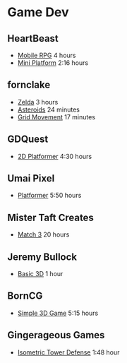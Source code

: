 # Game Dev

## HeartBeast
* [Mobile RPG](https://www.youtube.com/playlist?list=PL9FzW-m48fn1JgK_mavg7ym6nvchF9Yjb) 4 hours
* [Mini Platform](https://www.youtube.com/playlist?list=PL9FzW-m48fn2jlBu_0DRh7PvAt-GULEmd) 2:16 hours

## fornclake
* [Zelda](https://www.youtube.com/playlist?list=PLv0bAfkzWSiY4d_FJlQTlFOZh34nrlJZY) 3 hours
* [Asteroids](https://www.youtube.com/watch?v=mCLAmjqnyTA) 24 minutes
* [Grid Movement](https://www.youtube.com/watch?v=JtnnKVxoH5k) 17 minutes

## GDQuest
* [2D Platformer](https://www.youtube.com/playlist?list=PLhqJJNjsQ7KH_z21S_XeXD3Ht3WnSqW97) 4:30 hours

## Umai Pixel
* [Platformer](https://www.youtube.com/playlist?list=PLyckz_-Rzq6ClGevL2fneJ5YJnMPKWa4M) 5:50 hours

## Mister Taft Creates
* [Match 3](https://www.youtube.com/playlist?list=PL4vbr3u7UKWqwQlvwvgNcgDL1p_3hcNn2) 20 hours

## Jeremy Bullock
* [Basic 3D](https://www.youtube.com/playlist?list=PLTZoMpB5Z4aBOtdBUXOeemKdg2fKxgJjm) 1 hour

## BornCG
* [Simple 3D Game](https://www.youtube.com/playlist?list=PLda3VoSoc_TSBBOBYwcmlamF1UrjVtccZ) 5:15 hours

## Gingerageous Games
* [Isometric Tower Defense](https://www.youtube.com/playlist?list=PLGyWVeC9tYcACjEz_L8FZL6w3-w2P7Q4t) 1:48 hour